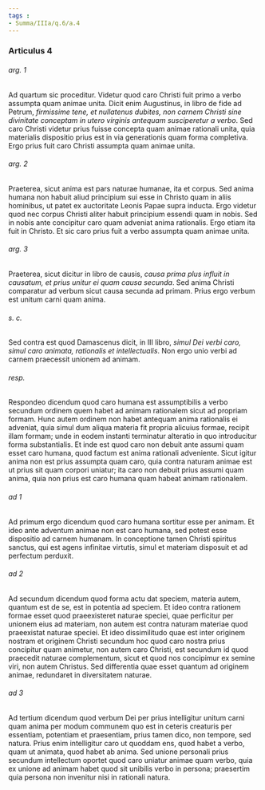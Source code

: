 ```yaml
---
tags : 
- Summa/IIIa/q.6/a.4
---
```


### Articulus 4

###### arg. 1
Ad quartum sic proceditur. Videtur quod caro Christi fuit primo a verbo assumpta quam animae unita. Dicit enim Augustinus, in libro de fide ad Petrum, *firmissime tene, et nullatenus dubites, non carnem Christi sine divinitate conceptam in utero virginis antequam susciperetur a verbo*. Sed caro Christi videtur prius fuisse concepta quam animae rationali unita, quia materialis dispositio prius est in via generationis quam forma completiva. Ergo prius fuit caro Christi assumpta quam animae unita.

###### arg. 2
Praeterea, sicut anima est pars naturae humanae, ita et corpus. Sed anima humana non habuit aliud principium sui esse in Christo quam in aliis hominibus, ut patet ex auctoritate Leonis Papae supra inducta. Ergo videtur quod nec corpus Christi aliter habuit principium essendi quam in nobis. Sed in nobis ante concipitur caro quam adveniat anima rationalis. Ergo etiam ita fuit in Christo. Et sic caro prius fuit a verbo assumpta quam animae unita.

###### arg. 3
Praeterea, sicut dicitur in libro de causis, *causa prima plus influit in causatum, et prius unitur ei quam causa secunda*. Sed anima Christi comparatur ad verbum sicut causa secunda ad primam. Prius ergo verbum est unitum carni quam anima.

###### s. c.
Sed contra est quod Damascenus dicit, in III libro, *simul Dei verbi caro, simul caro animata, rationalis et intellectualis*. Non ergo unio verbi ad carnem praecessit unionem ad animam.

###### resp.
Respondeo dicendum quod caro humana est assumptibilis a verbo secundum ordinem quem habet ad animam rationalem sicut ad propriam formam. Hunc autem ordinem non habet antequam anima rationalis ei adveniat, quia simul dum aliqua materia fit propria alicuius formae, recipit illam formam; unde in eodem instanti terminatur alteratio in quo introducitur forma substantialis. Et inde est quod caro non debuit ante assumi quam esset caro humana, quod factum est anima rationali adveniente. Sicut igitur anima non est prius assumpta quam caro, quia contra naturam animae est ut prius sit quam corpori uniatur; ita caro non debuit prius assumi quam anima, quia non prius est caro humana quam habeat animam rationalem.

###### ad 1
Ad primum ergo dicendum quod caro humana sortitur esse per animam. Et ideo ante adventum animae non est caro humana, sed potest esse dispositio ad carnem humanam. In conceptione tamen Christi spiritus sanctus, qui est agens infinitae virtutis, simul et materiam disposuit et ad perfectum perduxit.

###### ad 2
Ad secundum dicendum quod forma actu dat speciem, materia autem, quantum est de se, est in potentia ad speciem. Et ideo contra rationem formae esset quod praeexisteret naturae speciei, quae perficitur per unionem eius ad materiam, non autem est contra naturam materiae quod praeexistat naturae speciei. Et ideo dissimilitudo quae est inter originem nostram et originem Christi secundum hoc quod caro nostra prius concipitur quam animetur, non autem caro Christi, est secundum id quod praecedit naturae complementum, sicut et quod nos concipimur ex semine viri, non autem Christus. Sed differentia quae esset quantum ad originem animae, redundaret in diversitatem naturae.

###### ad 3
Ad tertium dicendum quod verbum Dei per prius intelligitur unitum carni quam anima per modum communem quo est in ceteris creaturis per essentiam, potentiam et praesentiam, prius tamen dico, non tempore, sed natura. Prius enim intelligitur caro ut quoddam ens, quod habet a verbo, quam ut animata, quod habet ab anima. Sed unione personali prius secundum intellectum oportet quod caro uniatur animae quam verbo, quia ex unione ad animam habet quod sit unibilis verbo in persona; praesertim quia persona non invenitur nisi in rationali natura.

